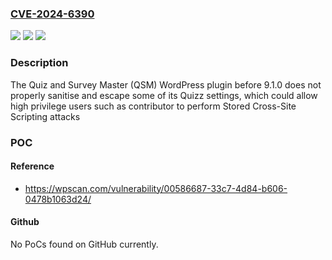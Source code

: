 ### [CVE-2024-6390](https://cve.mitre.org/cgi-bin/cvename.cgi?name=CVE-2024-6390)
![](https://img.shields.io/static/v1?label=Product&message=Quiz%20and%20Survey%20Master%20(QSM)&color=blue)
![](https://img.shields.io/static/v1?label=Version&message=0%3C%209.1.0%20&color=brighgreen)
![](https://img.shields.io/static/v1?label=Vulnerability&message=CWE-79%20Cross-Site%20Scripting%20(XSS)&color=brighgreen)

### Description

The Quiz and Survey Master (QSM)  WordPress plugin before 9.1.0 does not properly sanitise and escape some of its Quizz settings, which could allow high privilege users such as contributor to perform Stored Cross-Site Scripting attacks

### POC

#### Reference
- https://wpscan.com/vulnerability/00586687-33c7-4d84-b606-0478b1063d24/

#### Github
No PoCs found on GitHub currently.

